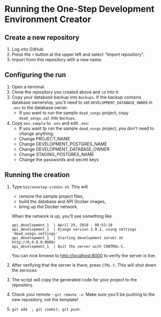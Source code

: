 # Running the One-Step Development Environment Creator

## Create a new repository
1. Log into GitHub
2. Press the `+` button at the upper left and select "Import repository".
3. Import from this repository with a new name.

## Configuring the run
1. Open a terminal.
2. Clone the repository you created above and `cd` into it.
3. Copy your database backup into `Backups`. If the backup contains database ownership, you'll need to set `DEVELOPMENT_DATABASE_OWNER` in `.env` to the database owner.
    * If you want to run the sample `dead_songs` project, copy `dead_songs.sql` into `Backups`.
4. Copy `env.sample` to `.env` and edit `.env`:
    * If you want tp run the sample `dead_songs` project, you don't need to change anything.
    * Change PROJECT_NAME
    * Change DEVELOPMENT_POSTGRES_NAME
    * Change DEVELOPMENT_DATABASE_OWNER
    * Change STAGING_POSTGRES_NAME
    * Change the passwords and secret keys

## Running the creation
1. Type `bin/onestep-create.sh`. This will
    * remove the sample project files,
    * build the database and API Docker images,
    * bring up the Docker network.

    When the network is up, you'll see something like

    ```
    api_development_1  | April 29, 2018 - 08:52:18
    api_development_1  | Django version 2.0.1, using settings 'dead_songs.settings'
    api_development_1  | Starting development server at http://0.0.0.0:8000/
    api_development_1  | Quit the server with CONTROL-C.
    ```

    You can now browse to <http://localhost:8000> to verify the server is live.
2. After verifying that the server is there, press `CTRL-C`. This will shut down the services.
3. The script will copy the generated code for your project to the repository.
4. Check your remote - `git remote -v`. Make sure you'll be pushing to the new repository, not the template!
5. `git add .; git commit; git push`.
